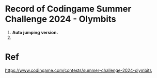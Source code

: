 # Record of Codingame Summer Challenge 2024 - Olymbits 

1. **Auto jumping version.**
2. 

# Ref

https://www.codingame.com/contests/summer-challenge-2024-olymbits